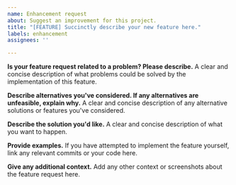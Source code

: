 ```yaml
---
name: Enhancement request
about: Suggest an improvement for this project.
title: "[FEATURE] Succinctly describe your new feature here."
labels: enhancement
assignees: ''

---
```


**Is your feature request related to a problem? Please describe.**
A clear and concise description of what problems could be solved by the implementation of this feature.

**Describe alternatives you've considered. If any alternatives are unfeasible, explain why.**
A clear and concise description of any alternative solutions or features you've considered.

**Describe the solution you'd like.**
A clear and concise description of what you want to happen.

**Provide examples.**
If you have attempted to implement the feature yourself, link any relevant commits or your code here.

**Give any additional context.**
Add any other context or screenshots about the feature request here.
